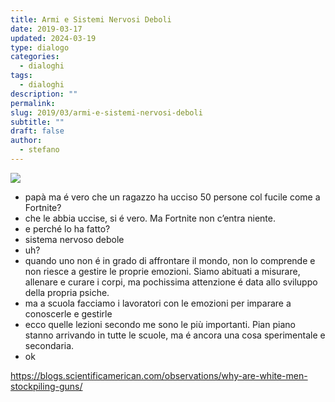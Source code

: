 ```yaml
---
title: Armi e Sistemi Nervosi Deboli
date: 2019-03-17
updated: 2024-03-19
type: dialogo
categories:
  - dialoghi
tags:
  - dialoghi
description: ""
permalink: 
slug: 2019/03/armi-e-sistemi-nervosi-deboli
subtitle: ""
draft: false
author:
  - stefano
---
```

![](../../../assets/img/post/2019/armi.jpg)

- papà ma é vero che un ragazzo ha ucciso 50 persone col fucile come a Fortnite?
- che le abbia uccise, si é vero. Ma Fortnite non c’entra niente.
- e perché lo ha fatto?
- sistema nervoso debole
- uh?
- quando uno non é in grado di affrontare il mondo, non lo comprende e non riesce a gestire le proprie emozioni. Siamo abituati a misurare, allenare e curare i corpi, ma pochissima attenzione é data allo sviluppo della propria psiche.
- ma a scuola facciamo i lavoratori con le emozioni per imparare a conoscerle e gestirle
- ecco quelle lezioni secondo me sono le più importanti. Pian piano stanno arrivando in tutte le scuole, ma é ancora una cosa sperimentale e secondaria.
- ok

<https://blogs.scientificamerican.com/observations/why-are-white-men-stockpiling-guns/>
